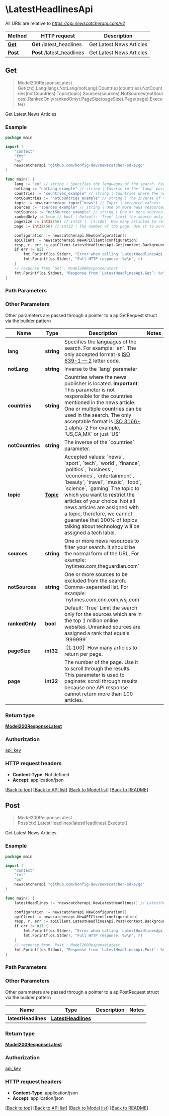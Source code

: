 # \LatestHeadlinesApi

All URIs are relative to *https://api.newscatcherapi.com/v2*

Method | HTTP request | Description
------------- | ------------- | -------------
[**Get**](LatestHeadlinesApi.md#Get) | **Get** /latest_headlines | Get Latest News Articles
[**Post**](LatestHeadlinesApi.md#Post) | **Post** /latest_headlines | Get Latest News Articles



## Get

> Model200ResponseLatest Get(ctx).Lang(lang).NotLang(notLang).Countries(countries).NotCountries(notCountries).Topic(topic).Sources(sources).NotSources(notSources).RankedOnly(rankedOnly).PageSize(pageSize).Page(page).Execute()

Get Latest News Articles



### Example

```go
package main

import (
    "context"
    "fmt"
    "os"
    newscatcherapi "github.com/konfig-dev/newscatcher-sdks/go"
)

func main() {
    lang := "en" // string | Specifies the languages of the search. For example: `en`. The only accepted format is [ISO 639-1 — 2](https://en.wikipedia.org/wiki/ISO_639-1) letter code.  (optional)
    notLang := "notLang_example" // string | Inverse to the `lang` parameter  (optional)
    countries := "countries_example" // string | Countries where the news publisher is located. **Important**: This parameter is not responsible for the countries mentioned in the news article. One or multiple countries can be used in the search. The only acceptable format is [ISO 3166-1 alpha-2](https://en.wikipedia.org/wiki/ISO_3166-1_alpha-2) For example, `US,CA,MX` or just `US`  (optional)
    notCountries := "notCountries_example" // string | The inverse of the `countries` parameter.  (optional)
    topic := newscatcherapi.topic("news") // Topic | Accepted values: `news`, `sport`, `tech`, `world`, `finance`, `politics`, `business`, `economics`, `entertainment`, `beauty`, `travel`, `music`, `food`, `science`, `gaming` The topic to which you want to restrict the articles of your choice. Not all news articles are assigned with a topic, therefore, we cannot guarantee that 100% of topics talking about technology will be assigned a tech label.  (optional)
    sources := "sources_example" // string | One or more news resources to filter your search. It should be the normal form of the URL, For example: `nytimes.com,theguardian.com`  (optional)
    notSources := "notSources_example" // string | One or more sources to be excluded from the search. Comma-separated list. For example: `nytimes.com,cnn.com,wsj.com`  (optional)
    rankedOnly := true // bool | Default: `True` Limit the search only for the sources which are in the top 1 million online websites. Unranked sources are assigned a rank that equals `999999`  (optional)
    pageSize := int32(56) // int32 | `[1:100]` How many articles to return per page.  (optional)
    page := int32(56) // int32 | The number of the page. Use it to scroll through the results. This parameter is used to paginate: scroll through results because one API response cannot return more than 100 articles.  (optional)

    configuration := newscatcherapi.NewConfiguration()
    apiClient := newscatcherapi.NewAPIClient(configuration)
    resp, r, err := apiClient.LatestHeadlinesApi.Get(context.Background()).Lang(lang).NotLang(notLang).Countries(countries).NotCountries(notCountries).Topic(topic).Sources(sources).NotSources(notSources).RankedOnly(rankedOnly).PageSize(pageSize).Page(page).Execute()
    if err != nil {
        fmt.Fprintf(os.Stderr, "Error when calling `LatestHeadlinesApi.Get``: %v\n", err)
        fmt.Fprintf(os.Stderr, "Full HTTP response: %v\n", r)
    }
    // response from `Get`: Model200ResponseLatest
    fmt.Fprintf(os.Stdout, "Response from `LatestHeadlinesApi.Get`: %v\n", resp)
}
```

### Path Parameters



### Other Parameters

Other parameters are passed through a pointer to a apiGetRequest struct via the builder pattern


Name | Type | Description  | Notes
------------- | ------------- | ------------- | -------------
 **lang** | **string** | Specifies the languages of the search. For example: &#x60;en&#x60;. The only accepted format is [ISO 639-1 — 2](https://en.wikipedia.org/wiki/ISO_639-1) letter code.  | 
 **notLang** | **string** | Inverse to the &#x60;lang&#x60; parameter  | 
 **countries** | **string** | Countries where the news publisher is located. **Important**: This parameter is not responsible for the countries mentioned in the news article. One or multiple countries can be used in the search. The only acceptable format is [ISO 3166-1 alpha-2](https://en.wikipedia.org/wiki/ISO_3166-1_alpha-2) For example, &#x60;US,CA,MX&#x60; or just &#x60;US&#x60;  | 
 **notCountries** | **string** | The inverse of the &#x60;countries&#x60; parameter.  | 
 **topic** | [**Topic**](Topic.md) | Accepted values: &#x60;news&#x60;, &#x60;sport&#x60;, &#x60;tech&#x60;, &#x60;world&#x60;, &#x60;finance&#x60;, &#x60;politics&#x60;, &#x60;business&#x60;, &#x60;economics&#x60;, &#x60;entertainment&#x60;, &#x60;beauty&#x60;, &#x60;travel&#x60;, &#x60;music&#x60;, &#x60;food&#x60;, &#x60;science&#x60;, &#x60;gaming&#x60; The topic to which you want to restrict the articles of your choice. Not all news articles are assigned with a topic, therefore, we cannot guarantee that 100% of topics talking about technology will be assigned a tech label.  | 
 **sources** | **string** | One or more news resources to filter your search. It should be the normal form of the URL, For example: &#x60;nytimes.com,theguardian.com&#x60;  | 
 **notSources** | **string** | One or more sources to be excluded from the search. Comma-separated list. For example: &#x60;nytimes.com,cnn.com,wsj.com&#x60;  | 
 **rankedOnly** | **bool** | Default: &#x60;True&#x60; Limit the search only for the sources which are in the top 1 million online websites. Unranked sources are assigned a rank that equals &#x60;999999&#x60;  | 
 **pageSize** | **int32** | &#x60;[1:100]&#x60; How many articles to return per page.  | 
 **page** | **int32** | The number of the page. Use it to scroll through the results. This parameter is used to paginate: scroll through results because one API response cannot return more than 100 articles.  | 

### Return type

[**Model200ResponseLatest**](Model200ResponseLatest.md)

### Authorization

[api_key](../README.md#api_key)

### HTTP request headers

- **Content-Type**: Not defined
- **Accept**: application/json

[[Back to top]](#) [[Back to API list]](../README.md#documentation-for-api-endpoints)
[[Back to Model list]](../README.md#documentation-for-models)
[[Back to README]](../README.md)


## Post

> Model200ResponseLatest Post(ctx).LatestHeadlines(latestHeadlines).Execute()

Get Latest News Articles



### Example

```go
package main

import (
    "context"
    "fmt"
    "os"
    newscatcherapi "github.com/konfig-dev/newscatcher-sdks/go"
)

func main() {
    latestHeadlines := *newscatcherapi.NewLatestHeadlines() // LatestHeadlines |  (optional)

    configuration := newscatcherapi.NewConfiguration()
    apiClient := newscatcherapi.NewAPIClient(configuration)
    resp, r, err := apiClient.LatestHeadlinesApi.Post(context.Background()).LatestHeadlines(latestHeadlines).Execute()
    if err != nil {
        fmt.Fprintf(os.Stderr, "Error when calling `LatestHeadlinesApi.Post``: %v\n", err)
        fmt.Fprintf(os.Stderr, "Full HTTP response: %v\n", r)
    }
    // response from `Post`: Model200ResponseLatest
    fmt.Fprintf(os.Stdout, "Response from `LatestHeadlinesApi.Post`: %v\n", resp)
}
```

### Path Parameters



### Other Parameters

Other parameters are passed through a pointer to a apiPostRequest struct via the builder pattern


Name | Type | Description  | Notes
------------- | ------------- | ------------- | -------------
 **latestHeadlines** | [**LatestHeadlines**](LatestHeadlines.md) |  | 

### Return type

[**Model200ResponseLatest**](Model200ResponseLatest.md)

### Authorization

[api_key](../README.md#api_key)

### HTTP request headers

- **Content-Type**: application/json
- **Accept**: application/json

[[Back to top]](#) [[Back to API list]](../README.md#documentation-for-api-endpoints)
[[Back to Model list]](../README.md#documentation-for-models)
[[Back to README]](../README.md)

